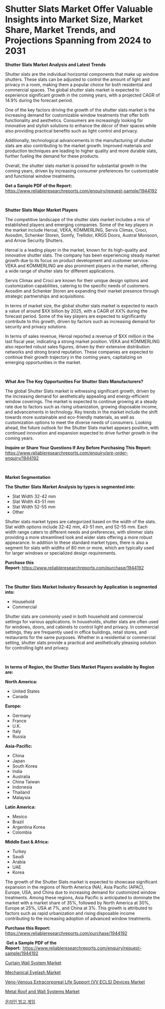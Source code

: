 <p><h1>Shutter Slats Market Offer Valuable Insights into Market Size, Market Share, Market Trends, and Projections Spanning from 2024 to 2031</h1></p><p><strong>Shutter Slats Market Analysis and Latest Trends</strong></p>
<p><p>Shutter slats are the individual horizontal components that make up window shutters. These slats can be adjusted to control the amount of light and privacy in a room, making them a popular choice for both residential and commercial spaces. The global shutter slats market is expected to experience significant growth in the coming years, with a projected CAGR of 14.9% during the forecast period.</p><p>One of the key factors driving the growth of the shutter slats market is the increasing demand for customizable window treatments that offer both functionality and aesthetics. Consumers are increasingly looking for innovative and stylish solutions to enhance the décor of their spaces while also providing practical benefits such as light control and privacy.</p><p>Additionally, technological advancements in the manufacturing of shutter slats are also contributing to the market growth. Improved materials and production techniques are leading to higher quality and more durable slats, further fueling the demand for these products.</p><p>Overall, the shutter slats market is poised for substantial growth in the coming years, driven by increasing consumer preferences for customizable and functional window treatments.</p></p>
<p><strong>Get a Sample PDF of the Report:&nbsp;</strong> <a href="https://www.reliableresearchreports.com/enquiry/request-sample/1944192">https://www.reliableresearchreports.com/enquiry/request-sample/1944192</a></p>
<p>&nbsp;</p>
<p><strong>Shutter Slats Major Market Players</strong></p>
<p><p>The competitive landscape of the shutter slats market includes a mix of established players and emerging companies. Some of the key players in the market include Heroal, VEKA, KÖMMERLING, Servis Climax, Croci, Avosdim, Schenker Storen, Somfy, Trellidor, KRGS Doors, Austral Monsoon, and Arrow Security Shutters.</p><p>Heroal is a leading player in the market, known for its high-quality and innovative shutter slats. The company has been experiencing steady market growth due to its focus on product development and customer service. VEKA and KÖMMERLING are also prominent players in the market, offering a wide range of shutter slats for different applications.</p><p>Servis Climax and Croci are known for their unique design options and customization capabilities, catering to the specific needs of customers. Avosdim and Schenker Storen are expanding their market presence through strategic partnerships and acquisitions.</p><p>In terms of market size, the global shutter slats market is expected to reach a value of around $XX billion by 2025, with a CAGR of XX% during the forecast period. Some of the key players are expected to significantly contribute to this growth, driven by factors such as increasing demand for security and privacy solutions.</p><p>In terms of sales revenue, Heroal reported a revenue of $XX million in the last fiscal year, indicating a strong market position. VEKA and KÖMMERLING also reported robust sales figures, driven by their extensive distribution networks and strong brand reputation. These companies are expected to continue their growth trajectory in the coming years, capitalizing on emerging opportunities in the market.</p></p>
<p>&nbsp;</p>
<p><strong>What Are The Key Opportunities For Shutter Slats Manufacturers?</strong></p>
<p><p>The global Shutter Slats market is witnessing significant growth, driven by the increasing demand for aesthetically appealing and energy-efficient window coverings. The market is expected to continue growing at a steady rate due to factors such as rising urbanization, growing disposable income, and advancements in technology. Key trends in the market include the shift towards more sustainable and eco-friendly materials, as well as customization options to meet the diverse needs of consumers. Looking ahead, the future outlook for the Shutter Slats market appears positive, with continued innovation and expansion expected to drive further growth in the coming years.</p></p>
<p><strong>Inquire or Share Your Questions If Any Before Purchasing This Report:</strong> <a href="https://www.reliableresearchreports.com/enquiry/pre-order-enquiry/1944192">https://www.reliableresearchreports.com/enquiry/pre-order-enquiry/1944192</a></p>
<p>&nbsp;</p>
<p><strong>Market Segmentation</strong></p>
<p><strong>The Shutter Slats Market Analysis by types is segmented into:</strong></p>
<p><ul><li>Slat Width 32-42 mm</li><li>Slat Width 43-51 mm</li><li>Slat Width 52-55 mm</li><li>Other</li></ul></p>
<p><p>Shutter slats market types are categorized based on the width of the slats. Slat width options include 32-42 mm, 43-51 mm, and 52-55 mm. Each width range caters to different needs and preferences, with slimmer slats providing a more streamlined look and wider slats offering a more robust appearance. In addition to these standard market types, there is also a segment for slats with widths of 80 mm or more, which are typically used for larger windows or specialized design requirements.</p></p>
<p><strong>Purchase this Report:&nbsp;</strong><a href="https://www.reliableresearchreports.com/purchase/1944192">https://www.reliableresearchreports.com/purchase/1944192</a></p>
<p>&nbsp;</p>
<p><strong>The Shutter Slats Market Industry Research by Application is segmented into:</strong></p>
<p><ul><li>Household</li><li>Commercial</li></ul></p>
<p><p>Shutter slats are commonly used in both household and commercial settings for various applications. In households, shutter slats are often used for windows, doors, and cabinets to control light and privacy. In commercial settings, they are frequently used in office buildings, retail stores, and restaurants for the same purposes. Whether in a residential or commercial setting, shutter slats provide a practical and aesthetically pleasing solution for controlling light and privacy.</p></p>
<p>&nbsp;</p>
<p><strong>In terms of Region, the Shutter Slats Market Players available by Region are:</strong></p>
<p>
    <p> <strong> North America: </strong>
        <ul>
            <li>United States</li>
            <li>Canada</li>
        </ul>
        </p> 
    <p> <strong> Europe: </strong>
        <ul>
            <li>Germany</li>
            <li>France</li>
            <li>U.K.</li>
            <li>Italy</li>
            <li>Russia</li>
        </ul>
        </p> 
    <p> <strong> Asia-Pacific: </strong>
        <ul>
            <li>China</li>
            <li>Japan</li>
            <li>South Korea</li>
            <li>India</li>
            <li>Australia</li>
            <li>China Taiwan</li>
            <li>Indonesia</li>
            <li>Thailand</li>
            <li>Malaysia</li>
        </ul>
        </p> 
    <p> <strong> Latin America: </strong>
        <ul>
            <li>Mexico</li>
            <li>Brazil</li>
            <li>Argentina Korea</li>
            <li>Colombia</li>
        </ul>
        </p> 
    <p> <strong> Middle East & Africa: </strong>
        <ul>
            <li>Turkey</li>
            <li>Saudi</li>
            <li>Arabia</li>
            <li>UAE</li>
            <li>Korea</li>
        </ul>
    </p>
    </p>
<p><p>The growth of the Shutter Slats market is expected to showcase significant expansion in the regions of North America (NA), Asia Pacific (APAC), Europe, USA, and China due to increasing demand for customized window treatments. Among these regions, Asia Pacific is anticipated to dominate the market with a market share of 35%, followed by North America at 30%, Europe at 25%, USA at 7%, and China at 3%. This growth is attributed to factors such as rapid urbanization and rising disposable income contributing to the increasing adoption of advanced window treatments.</p></p>
<p><strong>Purchase this Report: </strong><a href="https://www.reliableresearchreports.com/purchase/1944192">https://www.reliableresearchreports.com/purchase/1944192</a></p>
<p>&nbsp;<strong>Get a Sample PDF of the Report:&nbsp;&nbsp;</strong><a href="https://www.reliableresearchreports.com/enquiry/request-sample/1944192">https://www.reliableresearchreports.com/enquiry/request-sample/1944192</a></p>
<p><strong></strong></p>
<p><p><a href="https://github.com/wusalecollins540tpqoz/Market-Research-Report-List-1/blob/main/curtain-wall-system-market.md">Curtain Wall System Market</a></p><p><a href="https://issuu.com/reportprime-2/docs/mechanical-eyelash-market-size-2030.pptx">Mechanical Eyelash Market</a></p><p><a href="https://issuu.com/reportprime-2/docs/veno-venous-extracorporeal-life-support-vv-ecls-de">Veno-Venous Extracorporeal Life Support (VV ECLS) Devices Market</a></p><p><a href="https://github.com/pjcfca/Market-Research-Report-List-1/blob/main/metal-roof-and-wall-systems-market.md">Metal Roof and Wall Systems Market</a></p><p><a href="https://medium.com/@carlosrtzkzhj/%EC%98%A8%EB%9D%BC%EC%9D%B8-%EB%B9%99%EA%B3%A0-%EA%B2%8C%EC%9E%84-%EC%8B%9C%EC%9E%A5-%ED%86%B5%EC%B0%B0-%EC%8B%9C%EC%9E%A5-%EB%8F%99%ED%96%A5-%EC%84%B1%EC%9E%A5-2024%EB%85%84%EB%B6%80%ED%84%B0-2031%EB%85%84%EA%B9%8C%EC%A7%80-%EC%98%88%EC%B8%A1-ed33f05f139c">온라인 빙고 게임</a></p></p>